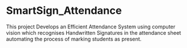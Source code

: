 # SmartSign_Attendance
This project Develops an Efficient Attendance System using computer vision which recognises Handwritten Signatures in the attendance sheet automating the process of marking students as present.
